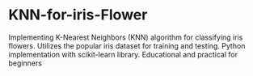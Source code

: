 # KNN-for-iris-Flower
Implementing K-Nearest Neighbors (KNN) algorithm for classifying iris flowers. Utilizes the popular iris dataset for training and testing. Python implementation with scikit-learn library. Educational and practical for beginners
